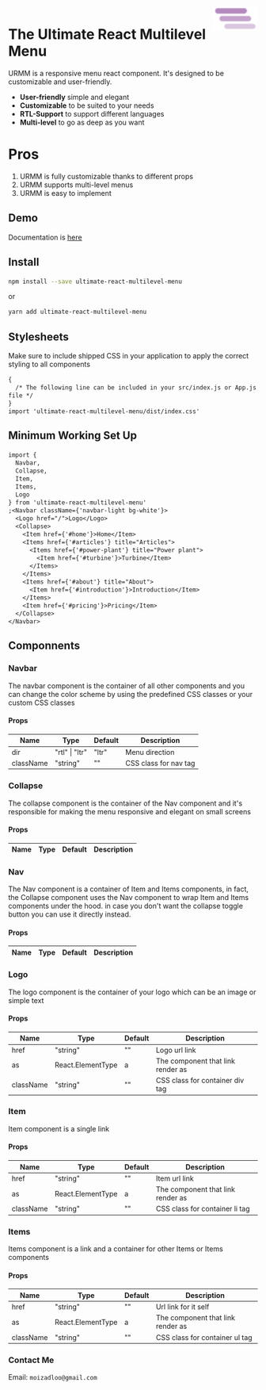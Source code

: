 <img src="./styleguide/assets/logo.png" width="90" align="right" />

# The Ultimate React Multilevel Menu

URMM is a responsive menu react component. It's designed to be customizable and user-friendly.

- **User-friendly** simple and elegant
- **Customizable** to be suited to your needs
- **RTL-Support** to support different languages
- **Multi-level** to go as deep as you want

# Pros

1. URMM is fully customizable thanks to different props
2. URMM supports multi-level menus
3. URMM is easy to implement

## Demo

Documentation is [here](https://moizadloo.github.io/ultimate-react-multilevel-menu/)

## Install

```sh
npm install --save ultimate-react-multilevel-menu
```

or

```sh
yarn add ultimate-react-multilevel-menu
```

## Stylesheets

Make sure to include shipped CSS in your application to apply the correct styling to all components

```tsx
{
  /* The following line can be included in your src/index.js or App.js file */
}
import 'ultimate-react-multilevel-menu/dist/index.css'
```

## Minimum Working Set Up

```tsx
import {
  Navbar,
  Collapse,
  Item,
  Items,
  Logo
} from 'ultimate-react-multilevel-menu'
;<Navbar className={'navbar-light bg-white'}>
  <Logo href="/">Logo</Logo>
  <Collapse>
    <Item href={'#home'}>Home</Item>
    <Items href={'#articles'} title="Articles">
      <Items href={'#power-plant'} title="Power plant">
        <Item href={'#turbine'}>Turbine</Item>
      </Items>
    </Items>
    <Items href={'#about'} title="About">
      <Item href={'#introduction'}>Introduction</Item>
    </Items>
    <Item href={'#pricing'}>Pricing</Item>
  </Collapse>
</Navbar>
```

## Componnents

### Navbar

The navbar component is the container of all other components and you can change the color scheme by using the predefined CSS classes or your custom CSS classes

#### Props

| Name      | Type           | Default | Description           |
| --------- | -------------- | ------- | --------------------- |
| dir       | "rtl" \| "ltr" | "ltr"   | Menu direction        |
| className | "string"       | ""      | CSS class for nav tag |

### Collapse

The collapse component is the container of the Nav component and it's responsible for making the menu responsive and elegant on small screens

#### Props

| Name | Type | Default | Description |
| ---- | ---- | ------- | ----------- |

### Nav

The Nav component is a container of Item and Items components, in fact, the Collapse component uses the Nav component to wrap Item and Items components under the hood.
in case you don't want the collapse toggle button you can use it directly instead.

#### Props

| Name | Type | Default | Description |
| ---- | ---- | ------- | ----------- |

### Logo

The logo component is the container of your logo which can be an image or simple text

#### Props

| Name      | Type              | Default | Description                       |
| --------- | ----------------- | ------- | --------------------------------- |
| href      | "string"          | ""      | Logo url link                     |
| as        | React.ElementType | a       | The component that link render as |
| className | "string"          | ""      | CSS class for container div tag   |

### Item

Item component is a single link

#### Props

| Name      | Type              | Default | Description                       |
| --------- | ----------------- | ------- | --------------------------------- |
| href      | "string"          | ""      | Item url link                     |
| as        | React.ElementType | a       | The component that link render as |
| className | "string"          | ""      | CSS class for container li tag    |

### Items

Items component is a link and a container for other Items or Items components

#### Props

| Name      | Type              | Default | Description                       |
| --------- | ----------------- | ------- | --------------------------------- |
| href      | "string"          | ""      | Url link for it self              |
| as        | React.ElementType | a       | The component that link render as |
| className | "string"          | ""      | CSS class for container ul tag    |

### Contact Me

Email: `moizadloo@gmail.com`
